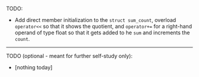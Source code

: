 TODO:

- Add direct member initialization to the `struct sum_count`,
  overload `operator<<` so that it shows the quotient, and
  `operator+=` for a right-hand operand of type float so that
  it gets added to he `sum` and increments the `count`.

-----------------------------------------------------------------

TODO (optional - meant for further self-study only):

- [nothing today]
